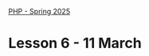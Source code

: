 [PHP - Spring 2025](https://github.com/arturomorarioja-kea/WD_PHP_F25/blob/main/README.md)

# Lesson 6 - 11 March

[## In-class exercises]: #

[### Web Application Security]: #
[Change the Vulnerable Web Application(https://github.com/arturomorarioja/php_vulnerable_app) so that the most usual security attacks (SQL-injection, XSS, CSRF) are prevented]: #

[Solution(https://github.com/arturomorarioja/php_vulnerable_web_application_secured)]: #

[## Homework]: #
[Check out these slides:]: #
[- Sessions in **PHP Syntax**]: #
[- **Web Application Security**]: #
[- **Web Servers** and **Apache Web Server**]: #
[Check out these code samples:]: #
[- Sessions(https://github.com/arturomorarioja/php_sessions)]: #
[- Vulnerable app(https://github.com/arturomorarioja/php_sessions_lang)]: #
[- CSRF Protection(https://github.com/arturomorarioja/php_csrf)]: #
